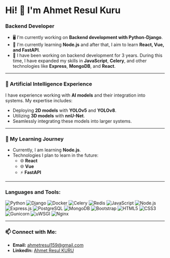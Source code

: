 # Hi! 👋 I'm Ahmet Resul Kuru

### Backend Developer

- 🖥️ I'm currently working on **Backend development with Python-Django**.
- 🌱 I'm currently learning **Node.js** and after that, I aim to learn **React, Vue, and FastAPI**.
- 🌟 I have been working on backend development for 3 years. During this time, I have expanded my skills in **JavaScript**, **Celery**, and other technologies like **Express**, **MongoDB**, and **React**.

---

### 🧠 Artificial Intelligence Experience

I have experience working with **AI models** and their integration into systems. My expertise includes:
- Deploying **2D models** with **YOLOv5** and **YOLOv8**.
- Utilizing **3D models** with **nnU-Net**.
- Seamlessly integrating these models into larger systems.

---

### 🚀 My Learning Journey

- Currently, I am learning **Node.js**.
- Technologies I plan to learn in the future:
  - 🌐 **React**
  - 🌐 **Vue**
  - ⚡ **FastAPI**
---

### Languages and Tools:
![Python](https://img.shields.io/badge/-Python-3776AB?style=flat&logo=python&logoColor=white)
![Django](https://img.shields.io/badge/-Django-092E20?style=flat&logo=django&logoColor=white)
![Docker](https://img.shields.io/badge/-Docker-2496ED?style=flat&logo=docker&logoColor=white)
![Celery](https://img.shields.io/badge/-Celery-37814A?style=flat&logo=celery&logoColor=white)
![Redis](https://img.shields.io/badge/-Redis-DC382D?style=flat&logo=redis&logoColor=white)
![JavaScript](https://img.shields.io/badge/-JavaScript-F7DF1E?style=flat&logo=javascript&logoColor=black)
![Node.js](https://img.shields.io/badge/-Node.js-339933?style=flat&logo=node.js&logoColor=white)
![Express.js](https://img.shields.io/badge/-Express.js-000000?style=flat&logo=express&logoColor=white)
![PostgreSQL](https://img.shields.io/badge/-PostgreSQL-336791?style=flat&logo=postgresql&logoColor=white)
![MongoDB](https://img.shields.io/badge/-MongoDB-47A248?style=flat&logo=mongodb&logoColor=white)
![Bootstrap](https://img.shields.io/badge/-Bootstrap-7952B3?style=flat&logo=bootstrap&logoColor=white)
![HTML5](https://img.shields.io/badge/-HTML5-E34F26?style=flat&logo=html5&logoColor=white)
![CSS3](https://img.shields.io/badge/-CSS3-1572B6?style=flat&logo=css3&logoColor=white)
![Gunicorn](https://img.shields.io/badge/-Gunicorn-499848?style=flat&logo=gunicorn&logoColor=white)
![uWSGI](https://img.shields.io/badge/-uWSGI-333333?style=flat&logo=uwsgi&logoColor=white)
![Nginx](https://img.shields.io/badge/-Nginx-009639?style=flat&logo=nginx&logoColor=white)

---

### 📫 Connect with Me:
- **Email:** ahmetresul159@gmail.com
- **LinkedIn:** [Ahmet Resul KURU](https://linkedin.com/in/ahmet-resul-kuru-785717214)

